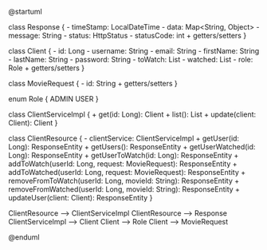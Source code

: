 @startuml

class Response {
    - timeStamp: LocalDateTime
    - data: Map<String, Object>
    - message: String
    - status: HttpStatus
    - statusCode: int
    + getters/setters
}

class Client {
    - id: Long
    - username: String
    - email: String
    - firstName: String
    - lastName: String
    - password: String
    - toWatch: List<String>
    - watched: List<String>
    - role: Role
    + getters/setters
}

class MovieRequest {
    - id: String
    + getters/setters
}

enum Role {
    ADMIN
    USER
}

class ClientServiceImpl {
    + get(id: Long): Client
    + list(): List<Client>
    + update(client: Client): Client
}

class ClientResource {
    - clientService: ClientServiceImpl
    + getUser(id: Long): ResponseEntity<Response>
    + getUsers(): ResponseEntity<Response>
    + getUserWatched(id: Long): ResponseEntity<Response>
    + getUserToWatch(id: Long): ResponseEntity<Response>
    + addToWatch(userId: Long, request: MovieRequest): ResponseEntity<Response>
    + addToWatched(userId: Long, request: MovieRequest): ResponseEntity<Response>
    + removeFromToWatch(userId: Long, movieId: String): ResponseEntity<Response>
    + removeFromWatched(userId: Long, movieId: String): ResponseEntity<Response>
    + updateUser(client: Client): ResponseEntity<Response>
}

ClientResource --> ClientServiceImpl
ClientResource --> Response
ClientServiceImpl --> Client
Client --> Role
Client --> MovieRequest

@enduml
